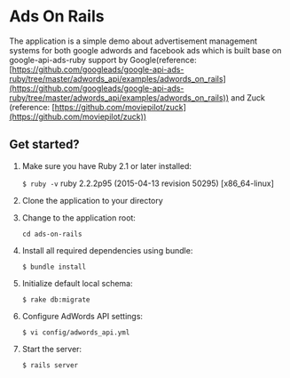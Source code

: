 Ads On Rails
================

The application is a simple demo about advertisement management systems for both google adwords and facebook ads which is built base on google-api-ads-ruby support by Google(reference: [https://github.com/googleads/google-api-ads-ruby/tree/master/adwords_api/examples/adwords_on_rails](https://github.com/googleads/google-api-ads-ruby/tree/master/adwords_api/examples/adwords_on_rails)) and Zuck (reference: [https://github.com/moviepilot/zuck](https://github.com/moviepilot/zuck))


Get started?
---------------------

1. Make sure you have Ruby 2.1 or later installed:

    ```$ ruby -v```
    ruby 2.2.2p95 (2015-04-13 revision 50295) [x86_64-linux]

2. Clone the application to your directory
3. Change to the application root:

    ```cd ads-on-rails```
4. Install all required dependencies using bundle:

    ```$ bundle install```

5. Initialize default local schema:

    ```$ rake db:migrate```

6. Configure AdWords API settings:

    ```$ vi config/adwords_api.yml```

8. Start the server:

    ```$ rails server```
